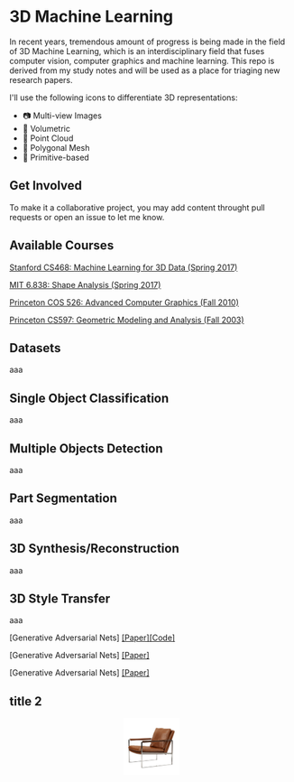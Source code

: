 # 3D Machine Learning
In recent years, tremendous amount of progress is being made in the field of 3D Machine Learning, which is an interdisciplinary field that fuses computer vision, computer graphics and machine learning. This repo is derived from my study notes and will be used as a place for triaging new research papers. 

I'll use the following icons to differentiate 3D representations:
* :camera: Multi-view Images
* :space_invader: Volumetric
* :game_die: Point Cloud
* :gem: Polygonal Mesh
* :pill: Primitive-based

## Get Involved
To make it a collaborative project, you may add content throught pull requests or open an issue to let me know. 

## Available Courses
[Stanford CS468: Machine Learning for 3D Data (Spring 2017)](http://graphics.stanford.edu/courses/cs468-17-spring/)

[MIT 6.838: Shape Analysis (Spring 2017)](http://groups.csail.mit.edu/gdpgroup/6838_spring_2017.html)

[Princeton COS 526: Advanced Computer Graphics  (Fall 2010)](https://www.cs.princeton.edu/courses/archive/fall10/cos526/syllabus.php)

[Princeton CS597: Geometric Modeling and Analysis (Fall 2003)](https://www.cs.princeton.edu/courses/archive/fall03/cs597D/)

## Datasets
aaa

## Single Object Classification
aaa

## Multiple Objects Detection
aaa

## Part Segmentation
aaa

## 3D Synthesis/Reconstruction
aaa

## 3D Style Transfer
aaa

[Generative Adversarial Nets] [[Paper]](https://arxiv.org/abs/1406.2661)[[Code]](https://github.com/goodfeli/adversarial)

[Generative Adversarial Nets] [[Paper]](https://arxiv.org/abs/1406.2661)

[Generative Adversarial Nets] [[Paper]](https://arxiv.org/abs/1406.2661)

## title 2


<p align="center"><img width="20%" src="imgs/a.jpg" /></p>
